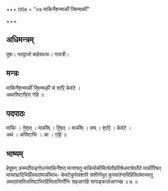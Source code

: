 +++
title = "०७ माकिर्नेशन्माकीं रिषन्माकीं"

+++
## अधिमन्त्रम्
पूषा। भरद्वाजो बार्हस्पत्यः। गायत्री।

## मन्त्रः
माकि॑र्नेश॒न्माकीं॑ रिष॒न्माकीं॒ सं शा॑रि॒ केव॑टे ।  
अथारि॑ष्टाभि॒रा ग॑हि ॥

## पदपाठः
माकिः॑ । ने॒श॒त् । माकी॑म् । रि॒ष॒त् । माकी॑म् । सम् । शा॒रि॒ । केव॑टे ।  
अथ॑ । अरि॑ष्टाभिः । आ । ग॒हि॒ ॥

## भाष्यम्
हेपूषन् अस्मदीयङ्गोधनंमाकिर्नेशत् मानश्यतु माकिर्माकीमित्येतौप्रतिषेधमात्रेवर्तेते माकींरिषत् माव्याघ्रादिभिर्हिंस्यतांमाकींमाच- केवटेकूपेसंशारि संशीर्णंभूत् कूपपातेनापिहिंसितंमाभवतु अथएवंसतिअरिष्टाभिरहिंसिताभिर्गोभिः सहआगहि सायङ्कालेआगच्छ ॥ ७ ॥